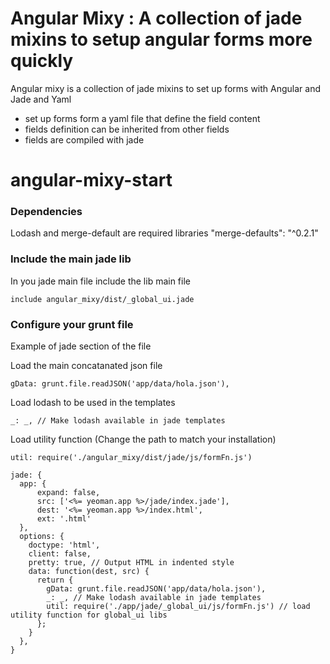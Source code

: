 # Angular Mixy : A collection of jade mixins to setup angular forms more quickly

Angular mixy is a collection of jade mixins to set up forms with Angular and Jade and Yaml
- set up forms form a yaml file that define the field content 
- fields definition can be inherited from other fields 
- fields are compiled with jade

# angular-mixy-start

### Dependencies

Lodash and merge-default are required libraries
"merge-defaults": "^0.2.1"


### Include the main jade lib 

In you jade main file include the lib main file
```
include angular_mixy/dist/_global_ui.jade
```

### Configure your grunt file 

Example of jade section of the file

Load the main concatanated json file
```
gData: grunt.file.readJSON('app/data/hola.json'),
```

Load lodash to be used in the templates
```
_: _, // Make lodash available in jade templates
```

Load utility function (Change the path to match your installation)
```
util: require('./angular_mixy/dist/jade/js/formFn.js')
```

```
jade: {
  app: {
      expand: false,
      src: ['<%= yeoman.app %>/jade/index.jade'],
      dest: '<%= yeoman.app %>/index.html',
      ext: '.html'
  },
  options: {
    doctype: 'html',
    client: false,
    pretty: true, // Output HTML in indented style
    data: function(dest, src) {
      return {
        gData: grunt.file.readJSON('app/data/hola.json'),
        _: _, // Make lodash available in jade templates
        util: require('./app/jade/_global_ui/js/formFn.js') // load utility function for global_ui libs
      };
    }
  },
}
```
